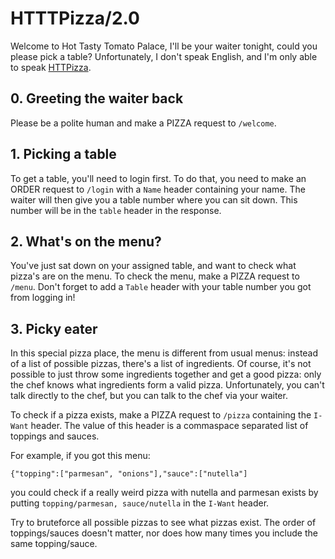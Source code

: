 # HTTTPizza/2.0

Welcome to Hot Tasty Tomato Palace, I'll be your waiter tonight, could you please pick a table?
Unfortunately, I don't speak English, and I'm only able to speak [HTTPizza](https://github.com/ZeusWPI/HTTPizza).

## 0. Greeting the waiter back

Please be a polite human and make a PIZZA request to `/welcome`.

## 1. Picking a table

To get a table, you'll need to login first. To do that, you need to make an ORDER request to `/login` with a `Name` header containing your name. The waiter will then give you a table number where you can sit down. This number will be in the `table` header in the response.

## 2. What's on the menu?

You've just sat down on your assigned table, and want to check what pizza's are on the menu. To check the menu, make a PIZZA request to `/menu`. Don't forget to add a `Table` header with your table number you got from logging in!

## 3. Picky eater

In this special pizza place, the menu is different from usual menus: instead of a list of possible pizzas, there's a list of ingredients.
Of course, it's not possible to just throw some ingredients together and get a good pizza: only the chef knows what ingredients form a valid pizza.
Unfortunately, you can't talk directly to the chef, but you can talk to the chef via your waiter.

To check if a pizza exists, make a PIZZA request to `/pizza` containing the `I-Want` header. The value of this header is a commaspace separated list of toppings and sauces.

For example, if you got this menu:

```
{"topping":["parmesan", "onions"],"sauce":["nutella"]
```
you could check if a really weird pizza with nutella and parmesan exists by putting `topping/parmesan, sauce/nutella` in the `I-Want` header.

Try to bruteforce all possible pizzas to see what pizzas exist. The order of toppings/sauces doesn't matter, nor does how many times you include the same topping/sauce.
